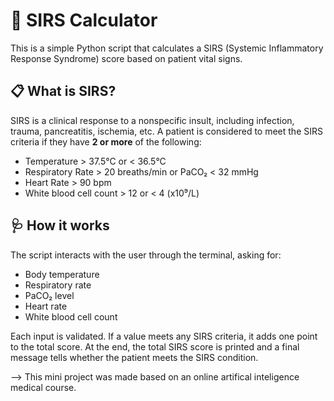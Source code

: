 # 🧮 SIRS Calculator

This is a simple Python script that calculates a SIRS (Systemic Inflammatory Response Syndrome) score based on patient vital signs.

## 📋 What is SIRS?

SIRS is a clinical response to a nonspecific insult, including infection, trauma, pancreatitis, ischemia, etc. A patient is considered to meet the SIRS criteria if they have **2 or more** of the following:

- Temperature > 37.5°C or < 36.5°C  
- Respiratory Rate > 20 breaths/min or PaCO₂ < 32 mmHg  
- Heart Rate > 90 bpm  
- White blood cell count > 12 or < 4 (x10⁹/L)

## 🩺 How it works

The script interacts with the user through the terminal, asking for:

- Body temperature  
- Respiratory rate  
- PaCO₂ level  
- Heart rate  
- White blood cell count

Each input is validated. If a value meets any SIRS criteria, it adds one point to the total score. At the end, the total SIRS score is printed and a final message tells whether the patient meets the SIRS condition.

--> This mini project was made based on an online artifical inteligence medical course.
